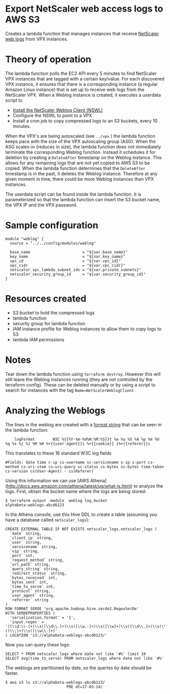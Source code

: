 # Export NetScaler web access logs to AWS S3
Creates a lambda function that manages instances that receive [NetScaler web logs](https://docs.citrix.com/en-us/netscaler/11/system/web-server-logging.html) from VPX instances.

# Theory of operation
The lambda function polls the EC2 API every 5 minutes to find NetScaler VPX instances that are tagged with a certain key/value. For each discovered VPX instance, it ensures that there is a corresponding instance (a regular Amazon Linux instance) that is set up to receive web logs from the NetScaler VPX.
When a Weblog instance is created, it executes a userdata script to 

* [Install the NetScaler Weblog Client (NSWL)](https://docs.citrix.com/en-us/netscaler/11/system/web-server-logging/installing-netscaler-web-logging-client.html)
* Configure the NSWL to point to a VPX
* Install a cron job to copy compressed logs to an S3 buckets, every 10 minutes.

When the VPX's are being autoscaled (see `../vpx` ) the lambda function keeps pace with the size of the VPX autoscaling group (ASG). When the ASG scales-in (reduces in size), the lambda function does not immediately terminate the corresponding Weblog function. Instead it schedules it for deletion by creating a `DeleteAfter` timestamp on the Weblog instance. This allows for any remaining logs that are not yet copied to AWS S3 to be copied. When the lambda function determines that the `DeleteAfter` timestamp is in the past, it deletes the Weblog instance. Therefore at any given moment in time, there could be more Weblog instances than VPX instances.

The userdata script can be found inside the lambda function. It is parameterized so that the lambda function can insert the S3 bucket name, the VPX IP and the VPX password.

# Sample configuration

```
module "weblog" {
  source = "../../config/modules/weblog"

  base_name                       = "${var.base_name}"
  key_name                        = "${var.key_name}"
  vpc_id                          = "${var.vpc_id}"
  vpc_cidr                        = "${var.vpc_cidr}"
  netscaler_vpc_lambda_subnet_ids = "${var.private_subnets}"
  netscaler_security_group_id     = "${var.security_group_id}"
}
```

# Resources created
* S3 bucket to hold the compressed logs
* lambda function
* security group for lambda function
* IAM instance profile for Weblog instances to allow them to copy logs to S3
* lambda IAM permissions

# Notes
Tear down the lambda function using `terraform destroy`. However this will still leave the Weblog instances running (they are not controlled by the terraform config). These can be deleted manually or by using a script to search for instances with the tag `Name=NetScalerWeblogClient`

# Analyzing the Weblogs
The lines in the weblog are created with a [format string](https://docs.citrix.com/en-us/netscaler/11/system/web-server-logging/customize-logging-on-nswl-client.html) that can be seen in the lambda function:

```
    logFormat        W3C %{{%Y-%m-%d%H:%M:%S}}t %a %u %S %A %p %m %U %q %s %j %J %M %H %+{{user-agent}}i %+{{cookie}} i%+{{referer}}i

```

This translates to these 16 standard W3C log fields

```
#Fields: date time c-ip cs-username sc-servicename s-ip s-port cs-method cs-uri-stem cs-uri-query sc-status cs-bytes sc-bytes time-taken cs-version cs(User-Agent) - cs(Referer) 

```

Using this information we can use [AWS Athena] (http://docs.aws.amazon.com/athena/latest/ug/what-is.html) to analyze the logs. First, obtain the bucket name where the logs are being stored:

```
$ terraform output -module  weblog log_bucket
alphabeta-weblogs-abcd6123
```

In the Athena console, use this Hive DDL to create a table (assuming you have a database called `netscaler_logs`):

```
CREATE EXTERNAL TABLE IF NOT EXISTS netscaler_logs.netscaler_logs (
  `date` string,
  `client_ip` string,
  `user` string,
  `servicename` string,
  `vip` string,
  `port` int,
  `request_method` string,
  `url_path` string,
  `query_string` string,
  `redirect_status` string,
  `bytes_received` int,
  `bytes_sent` int,
  `time_to_serve` int,
  `protocol` string,
  `user_agent` string,
  `referrer` string 
)
ROW FORMAT SERDE 'org.apache.hadoop.hive.serde2.RegexSerDe'
WITH SERDEPROPERTIES (
  'serialization.format' = '1',
  'input.regex' = '([\\d:\\-]+)\\s([\\d\\.]+)\\s([\\w.-]+)\\s([\\w]+)\\s([\\d\\.]+)\\s(\\d{2,4})\\s([\\w]+)\\s([\\w.\\/]+)\\s([\\w.-]+)\\s(\\d{3})\\s(\\d{1,9})\\s(\\d{1,9})\\s(\\d{1,9})\\s([\\w\\/\\.]+)\\s([\\w\\/\\+\\.()\\;]+)\\s([\\w\\-]+)'
) LOCATION 's3://alphabeta-weblogs-abcd6123/'

```

Now you can query these logs:

```
SELECT * FROM netscaler_logs where date not like '#%' limit 10
SELECT avg(time_to_serve) FROM netscaler_logs where date not like '#%'
```

The weblogs are partitioned by date, so the queries by date should be faster.

```
$ aws s3 ls s3://alphabeta-weblogs-abcd6123/
                           PRE dt=17-03-14/
```
